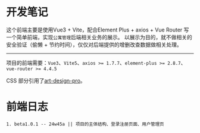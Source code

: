 # **开发笔记**

这个前端主要是使用Vue3 + Vite，配合Element Plus + axios + Vue Router 写一个简单前端，实现`公寓管理`后端相关业务的展示。
以展示为目的，就不做相关的安全验证（偷懒 + 节约时间），仅仅对后端提供的增删改查数据做相关处理。

---

项目的前端需要：`Vue3`、`Vite5`、`axios >= 1.7.7`、`element-plus >= 2.8.7`、`vue-router >= 4.4.5`

CSS 部分引用了[art-design-pro](https://github.com/Daymychen/art-design-pro)。

# 前端日志
```
1. beta1.0.1 -- 24w45a || 项目的主体结构、登录注册页面、用户管理页
```

